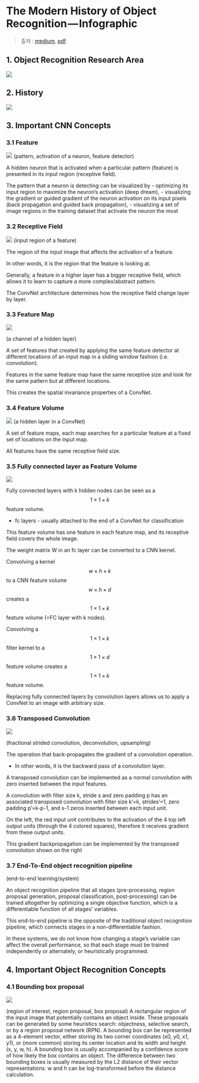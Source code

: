 # The Modern History of Object Recognition — Infographic

> 출처 : [medium](https://medium.com/@nikasa1889/the-modern-history-of-object-recognition-infographic-aea18517c318), [pdf](https://drive.google.com/file/d/0B9SNmZvpaGj1NnNsbWhTZUxYSlU/view?usp=drivesdk)

## 1. Object Recognition Research Area 

![](http://i.imgur.com/w4D29jQ.png)

## 2. History 

![](http://i.imgur.com/PXoQ353.png)

## 3. Important CNN Concepts

### 3.1 Feature 

![](http://i.imgur.com/xEUlmtH.png)
(pattern, activation of a neuron, feature detector)

A hidden neuron that is activated when a particular pattern (feature) is presented in its input region (receptive field).

The pattern that a neuron is detecting can be visualized by 
    - optimizing its input region to maximize the neuron’s activation (deep dream),
    - visualizing the gradient or guided gradient of the neuron activation on its input pixels (back propagation and guided back propagation), 
    - visualizing a set of image regions in the training dataset that activate the neuron the most
    
### 3.2 Receptive Field

![](http://i.imgur.com/btEb1LA.png)
(input region of a feature)

The region of the input image that affects the activation of a feature. 

In other words, it is the region that the feature is looking at.

Generally, a feature in a higher layer has a bigger receptive field, which allows it to learn to capture a more complex/abstract pattern. 

The ConvNet architecture determines how the receptive field change layer by layer.

### 3.3 Feature Map

![](http://i.imgur.com/wRi3zbP.png)

(a channel of a hidden layer)

A set of features that created by applying the same feature detector at different locations of an input map in a sliding window fashion (i.e. convolution). 

Features in the same feature map have the same receptive size and look for the same pattern but at different locations. 

This creates the spatial invariance properties of a ConvNet.

### 3.4 Feature Volume

![](http://i.imgur.com/8p72KhI.png)
(a hidden layer in a ConvNet)

A set of feature maps, each map searches for a particular feature at a fixed set of locations on the input map.

All features have the same receptive field size.

### 3.5 Fully connected layer as Feature Volume

![](http://i.imgur.com/oiVYeDH.png)

Fully connected layers with k hidden nodes can be seen as a $$1 \times 1 \times k$$ feature volume. 
- fc layers - usually attached to the end of a ConvNet for classification

This feature volume has one feature in each feature map, and its receptive field covers the whole image. 

The weight matrix W in an fc layer can be converted to a CNN kernel.

Convolving a kernel $$w \times h \times k$$ to a CNN feature volume $$w \times h \times d$$ creates a $$1 \times 1 \times k$$ feature volume (=FC layer with k nodes). 

Convolving a $$1 \times 1 \times k$$ filter kernel to a $$1 \times 1 \times d$$ feature volume creates a $$1 \times 1 \times k$$ feature volume. 

Replacing fully connected layers by convolution layers allows us to apply a ConvNet to an image with arbitrary size.

### 3.6 Transposed Convolution

![](http://i.imgur.com/vOEok4u.png)

(fractional strided convolution, deconvolution, upsampling)

The operation that back-propagates the gradient of a convolution operation. 
- In other words, it is the backward pass of a convolution layer. 

A transposed convolution can be implemented as a normal convolution with zero inserted between the input features. 

A convolution with filter size k, stride s and zero padding p has an associated transposed convolution with filter size k’=k, strides’=1, zero padding p’=k-p-1, and s-1 zeros inserted between each input unit.

On the left, the red input unit contributes to the activation of the 4 top left output units (through the 4 colored squares), therefore it receives gradient from these output units. 

This gradient backpropagation can be implemented by the transposed convolution shown on the right 

### 3.7 End-To-End object recognition pipeline
(end-to-end learning/system)

An object recognition pipeline that all stages (pre-processing, region proposal generation, proposal classification, post-processing) can be trained altogether by optimizing a single objective function, which is a differentiable function of all stages’ variables. 

This end-to-end pipeline is the opposite of the traditional object recognition pipeline, which connects stages in a non-differentiable fashion. 

In these systems, we do not know how changing a stage’s variable can affect the overall performance, so that each stage must be trained independently or alternately, or heuristically programmed.

## 4. Important Object Recognition Concepts

### 4.1 Bounding box proposal 

![](http://i.imgur.com/uh2oLJm.png)


(region of interest, region
proposal, box proposal)
A rectangular region of the input image that potentially
contains an object inside. These proposals can be
generated by some heuristics search: objectness,
selective search, or by a region proposal network (RPN).
A bounding box can be represented as a 4-element
vector, either storing its two corner coordinates (x0, y0,
x1, y1), or (more common) storing its center location
and its width and height (x, y, w, h). A bounding box is
usually accompanied by a confidence score of how
likely the box contains an object.
The difference between two bounding boxes is usually
measured by the L2 distance of their vector representations. w and h can be log-transformed before the
distance calculation.